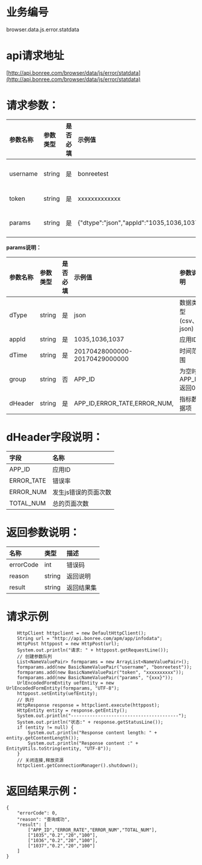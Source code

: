 # 业务编号

browser.data.js.error.statdata

# api请求地址

[http://api.bonree.com/browser/data/js/error/statdata](http://api.bonree.com/browser/data/js/error/statdata)

# 请求参数：

| 参数名称 | 参数类型 | 是否必填 | 示例值 | 参数说明 |
| :--- | :--- | :--- | :--- | :--- |
| username | string | 是 | bonreetest | 用户名 |
| token | string | 是 | xxxxxxxxxxxxx | 令牌 |
| params | string | 是 | {"dtype":"json","appId":"1035,1036,1037"} | 参数json |

**params说明：**

| 参数名称 | 参数类型 | 是否必填 | 示例值 | 参数说明 |
| :--- | :--- | :--- | :--- | :--- |
| dType | string | 是 | json | 数据类型\(csv、json\) |
| appId | string | 是 | 1035,1036,1037 | 应用ID |
| dTime | string | 是 | 20170428000000-20170429000000 | 时间范围 |
| group | string | 否 | APP\_ID | 为空时APP_ID返回0 |
| dHeader | string | 是 | APP\_ID,ERROR\_TATE,ERROR\_NUM, | 指标数据项 |

# dHeader字段说明：

| 字段 | 名称 |
| :--- | :--- |
| APP\_ID | 应用ID |
| ERROR\_TATE | 错误率 |
| ERROR\_NUM | 发生js错误的页面次数 |
| TOTAL\_NUM | 总的页面次数 |

# 返回参数说明：

| 名称 | 类型 | 描述 |
| :--- | :--- | :--- |
| errorCode | int | 错误码 |
| reason | string | 返回说明 |
| result | string | 返回结果集 |

# 请求示例

```
    HttpClient httpclient = new DefaultHttpClient();
    String url = "http://api.bonree.com/apm/app/infodata";
    HttpPost httppost = new HttpPost(url);
    System.out.println("请求: " + httppost.getRequestLine());
    // 创建参数队列
    List<NameValuePair> formparams = new ArrayList<NameValuePair>();
    formparams.add(new BasicNameValuePair("username", "bonreetest"));
    formparams.add(new BasicNameValuePair("token", "xxxxxxxxxx"));
    formparams.add(new BasicNameValuePair("params", "{xxx}"));
    UrlEncodedFormEntity uefEntity = new UrlEncodedFormEntity(formparams, "UTF-8");
    httppost.setEntity(uefEntity);
    // 执行
    HttpResponse response = httpclient.execute(httppost);
    HttpEntity entity = response.getEntity();
    System.out.println("----------------------------------------");
    System.out.println("状态:" + response.getStatusLine());
    if (entity != null) {
        System.out.println("Response content length: " + entity.getContentLength());
        System.out.println("Response content :" + EntityUtils.toString(entity, "UTF-8"));
    }
    // 关闭连接,释放资源
    httpclient.getConnectionManager().shutdown();
```

# 返回结果示例：

```
{
    "errorCode": 0,
    "reason": "查询成功",
    "result": [
        ["APP_ID","ERROR_RATE","ERROR_NUM","TOTAL_NUM"],
        ["1035","0.2","20","100"],
        ["1036","0.2","20","100"],
        ["1037","0.2","20","100"]
    ]
}
```




